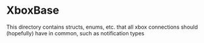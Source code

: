 # XboxBase
This directory contains structs, enums, etc. that all xbox connections should (hopefully) have in common, such as notification types